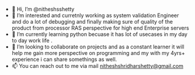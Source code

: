 - 👋 Hi, I’m @nitheshsshetty
- 👀 I’m interested and curretnly working as system validation Engineer and do a lot of debugging and finally making sure of quality of the product from processor RAS perspective for high end Enterprise servers 
- 🌱 I’m currently learning python becuase it has lot of usecases in my day to day work life .
- 💞️ I’m looking to collaborate on projects and as a constant learner it will help me gain more perspective on programming and my with my 4yrs+ experience i can share somethings as well.
- 📫 You can reach out to me via mail nitheshshridharshetty@gmail.com

<!---
nitheshsshetty/nitheshsshetty is a ✨ special ✨ repository because its `README.md` (this file) appears on your GitHub profile.
You can click the Preview link to take a look at your changes.
--->
